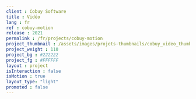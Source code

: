 ```yaml
---
client : Cobuy Software
title : Vidéo
lang : fr
ref : cobuy-motion
release : 2021
permalink : /fr/projects/cobuy-motion
project_thumbnail : /assets/images/projets-thumbnails/cobuy_video_thumb.png
project_weight : 110
project_bg : #222222
project_fg : #FFFFFF
layout : project
isInteraction : false
isMotion : true
layout_type: "light"
promoted : false
---
```


